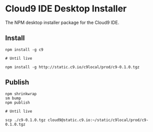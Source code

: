 Cloud9 IDE Desktop Installer
============================

The NPM desktop installer package for the Cloud9 IDE.


Install
-------

    npm install -g c9
    
    # Until live
    
    npm install -g http://static.c9.io/c9local/prod/c9-0.1.0.tgz


Publish
-------

    npm shrinkwrap
    sm bump
    npm publish

    # Until live
    
    scp ./c9-0.1.0.tgz cloud9@static.c9.io:~/static/c9local/prod/c9-0.1.0.tgz
